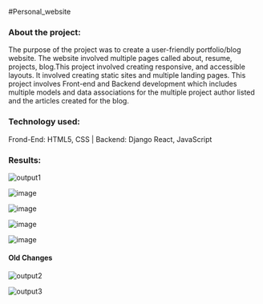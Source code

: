 #Personal_website

<h3>About the project:</h3>
The purpose of the project was to create a user-friendly portfolio/blog website. The website involved multiple pages called about, resume, projects, blog.This project involved creating responsive, and accessible layouts. It involved creating static sites and multiple landing pages. This project involves Front-end and Backend development which includes multiple models and data associations for the multiple project author listed and the articles created for the blog.


<h3>Technology used:</h3>
Frond-End: HTML5, CSS | Backend: Django React, JavaScript

<h3>Results: </h3>

![output1](https://user-images.githubusercontent.com/33175569/145483493-7648705e-aa26-437b-a84e-f3c7fd36f3a4.png)

![image](https://user-images.githubusercontent.com/33175569/145483669-078a014e-06f9-42e5-ac50-d4316ad21089.png)

![image](https://user-images.githubusercontent.com/33175569/145483735-00151951-b3da-49a7-887f-b42d7b19ae99.png)

![image](https://user-images.githubusercontent.com/33175569/145483839-5e86fe18-cc05-49c1-a962-75cc7c2d4ba6.png)

![image](https://user-images.githubusercontent.com/33175569/145483888-c5db42a2-c7b1-4705-9b03-a44d89b5f02d.png)

<h4> Old Changes</h4>

![output2](https://user-images.githubusercontent.com/33175569/145483507-28f5b81c-ddc9-4ec5-b31a-917f865c10fd.png)

![output3](https://user-images.githubusercontent.com/33175569/145483477-52c71fdd-f697-466a-bc59-ce0c61ad7277.png)
